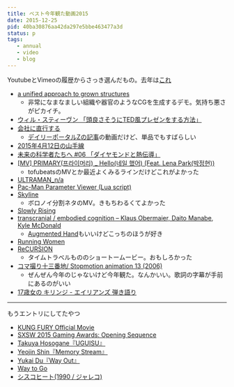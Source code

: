 ```yaml
---
title: ベスト今年観た動画2015
date: 2015-12-25
pid: 40ba30876aa42da297e5bbe463477a3d
status: p
tags:
   - annual
   - video
   - blog
---
```


YoutubeとVimeoの履歴からさっき選んだもの。去年は[これ][1]

- [a unified approach to grown structures][2]
	- 非常になまなましい組織や器官のようなCGを生成するデモ。気持ち悪さがピカイチ。
- [ウィル・スティーヴン 「頭良さそうにTED風プレゼンをする方法」][3]
- [会社に直行する][4]
	- [デイリーポータルZの記事][5]の動画だけど、単品でもすばらしい
- [2015年4月12日の山手線][6]
- [未来の科学者たちへ #06 「ダイヤモンドと熱伝導」][7]
- [[MV] PRIMARY(프라이머리) \_ Hello(네일 했어) (Feat. Lena Park(박정현))][8]
   - tofubeatsのMVとか最近よくみるラインだけどこれがよかった
- [ULTRAMAN\_n/a][9]
- [Pac-Man Parameter Viewer (Lua script)][10]
- [Skyline][11]
	- ボロノイ分割ネタのMV。きもちわるくてよかった
- [Slowly Rising][12]
- [transcranial / embodied cognition – Klaus Obermaier, Daito Manabe, Kyle McDonald][13]
	- [Augmented Hand][14]もいいけどこっちのほうが好き
- [Running Women][15]
- [ReCURSION][16]
	- タイムトラべルもののショートームービー。おもしろかった
- [コマ撮り十三番地/ Stopmotion animation 13 (2006)][17]
	- ぜんぜん今年のじゃないけど今年観た。なんかいい。歌詞の字幕が手前にあるのがいい
-  [17歳女の キリンジ - エイリアンズ 弾き語り][18]

---- 

もうエントリにしてたやつ
- [KUNG FURY Official Movie][19]
- [SXSW 2015 Gaming Awards: Opening Sequence][20]
- [Takuya Hosogane『UGUISU』][21]
- [Yeojin Shin『Memory Stream』][22]
- [Yukai Du『Way Out』][23]
- [Way to Go][24]
- [シスコヒート(1990 / ジャレコ)][25]

[1]:	2014/12/25/201412/2014-best-video/
[2]:	https://www.youtube.com/watch?v=9HI8FerKr6Q
[3]:	https://www.youtube.com/watch?v=ToJD5r2SmwI
[4]:	https://www.youtube.com/watch?v=9zcI-Kar7Es
[5]:	http://portal.nifty.com/kiji/150226192854_1.htm
[6]:	https://www.youtube.com/watch?v=pqoGrJk46mM
[7]:	https://www.youtube.com/watch?v=UZ-qKvtHDnM
[8]:	https://www.youtube.com/watch?v=-tN3Ou6KgsY
[9]:	https://www.youtube.com/watch?v=x139kIbYeV8
[10]:	https://www.youtube.com/watch?v=M2SreUns1y8
[11]:	https://vimeo.com/139977231%0A
[12]:	https://vimeo.com/142716939
[13]:	https://vimeo.com/127718071
[14]:	https://vimeo.com/126833147
[15]:	https://vimeo.com/109219169%20%0A
[16]:	https://vimeo.com/115677771
[17]:	https://vimeo.com/50347221
[18]:	https://www.youtube.com/watch?v=tf7PKjSZzIs
[19]:	/2015/08/25/201508/kung-fury/
[20]:	/2015/08/17/201508/sxsw-2015-gaming-awards-opening/
[21]:	/2015/05/05/201505/uguisu/
[22]:	/2015/04/07/201504/memory-stream/
[23]:	/2015/02/18/201502/way-out/
[24]:	/2015/02/10/201502/way-to-go/
[25]:	/2015/01/14/201501/cisco-heat/